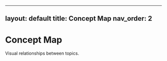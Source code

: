 
---
layout: default
title: Concept Map
nav_order: 2
---

# Concept Map

Visual relationships between topics.

<div id="concept-map"></div>

<script src="{{ '/assets/js/concept-map.js' | relative_url }}"></script>
